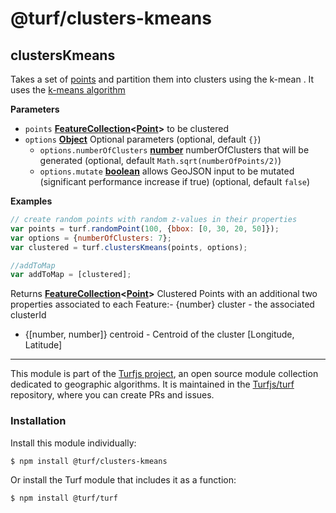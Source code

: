 # @turf/clusters-kmeans

<!-- Generated by documentation.js. Update this documentation by updating the source code. -->

## clustersKmeans

Takes a set of [points][1] and partition them into clusters using the k-mean .
It uses the [k-means algorithm][2]

**Parameters**

-   `points` **[FeatureCollection][3]&lt;[Point][4]>** to be clustered
-   `options` **[Object][5]** Optional parameters (optional, default `{}`)
    -   `options.numberOfClusters` **[number][6]** numberOfClusters that will be generated (optional, default `Math.sqrt(numberOfPoints/2)`)
    -   `options.mutate` **[boolean][7]** allows GeoJSON input to be mutated (significant performance increase if true) (optional, default `false`)

**Examples**

```javascript
// create random points with random z-values in their properties
var points = turf.randomPoint(100, {bbox: [0, 30, 20, 50]});
var options = {numberOfClusters: 7};
var clustered = turf.clustersKmeans(points, options);

//addToMap
var addToMap = [clustered];
```

Returns **[FeatureCollection][3]&lt;[Point][4]>** Clustered Points with an additional two properties associated to each Feature:-   {number} cluster - the associated clusterId
-   {[number, number]} centroid - Centroid of the cluster [Longitude, Latitude]

[1]: https://tools.ietf.org/html/rfc7946#section-3.1.2

[2]: https://en.wikipedia.org/wiki/K-means_clustering

[3]: https://tools.ietf.org/html/rfc7946#section-3.3

[4]: https://tools.ietf.org/html/rfc7946#section-3.1.2

[5]: https://developer.mozilla.org/docs/Web/JavaScript/Reference/Global_Objects/Object

[6]: https://developer.mozilla.org/docs/Web/JavaScript/Reference/Global_Objects/Number

[7]: https://developer.mozilla.org/docs/Web/JavaScript/Reference/Global_Objects/Boolean

<!-- This file is automatically generated. Please don't edit it directly:
if you find an error, edit the source file (likely index.js), and re-run
./scripts/generate-readmes in the turf project. -->

---

This module is part of the [Turfjs project](http://turfjs.org/), an open source
module collection dedicated to geographic algorithms. It is maintained in the
[Turfjs/turf](https://github.com/Turfjs/turf) repository, where you can create
PRs and issues.

### Installation

Install this module individually:

```sh
$ npm install @turf/clusters-kmeans
```

Or install the Turf module that includes it as a function:

```sh
$ npm install @turf/turf
```
